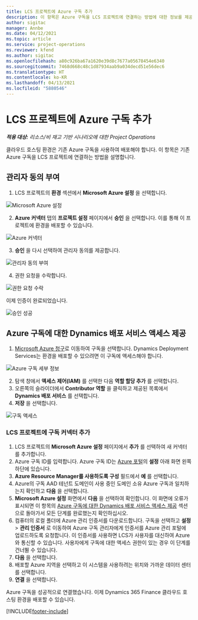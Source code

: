 ```yaml
---
title: LCS 프로젝트에 Azure 구독 추가
description: 이 항목은 Azure 구독을 LCS 프로젝트에 연결하는 방법에 대한 정보를 제공합니다.
author: sigitac
manager: Annbe
ms.date: 04/12/2021
ms.topic: article
ms.service: project-operations
ms.reviewer: kfend
ms.author: sigitac
ms.openlocfilehash: a80c926ba67a1620e39d8c7677a05678454e6340
ms.sourcegitcommit: 7468d668c48c1d87934aab9a034decd51e56dec6
ms.translationtype: HT
ms.contentlocale: ko-KR
ms.lasthandoff: 04/13/2021
ms.locfileid: "5880546"
---
```

# <a name="add-an-azure-subscription-to-an-lcs-project"></a>LCS 프로젝트에 Azure 구독 추가

_**적용 대상:** 리소스/비 재고 기반 시나리오에 대한 Project Operations_

클라우드 호스팅 환경은 기존 Azure 구독을 사용하여 배포해야 합니다. 이 항목은 기존 Azure 구독을 LCS 프로젝트에 연결하는 방법을 설명합니다. 

## <a name="grant-admin-consent"></a>관리자 동의 부여

1. LCS 프로젝트의 **환경** 섹션에서 **Microsoft Azure 설정** 을 선택합니다.

![Microsoft Azure 설정](./media/1MicrosoftAzureSettings.png)

2. **Azure 커넥터** 탭의 **프로젝트 설정** 페이지에서 **승인** 을 선택합니다. 이를 통해 이 프로젝트에 환경을 배포할 수 있습니다.

![Azure 커넥터](./media/2AzureConnectors.png)

3. **승인** 을 다시 선택하여 관리자 동의를 제공합니다.

![관리자 동의 부여](./media/3GrantAdminConsent.png)

4. 권한 요청을 수락합니다.

![권한 요청 수락](./media/4AcceptPermissionRequest.png)

이제 인증이 완료되었습니다. 

![승인 성공](./media/5AuthorizationComplete.png)

## <a name="provide-dynamics-deployment-services-access-to-your-azure-subscription"></a><a name="provide"></a>Azure 구독에 대한 Dynamics 배포 서비스 액세스 제공

1. [Microsoft Azure 청구](https://portal.azure.com/#blade/Microsoft\_Azure\_Billing/SubscriptionsBlade)로 이동하여 구독을 선택합니다. Dynamics Deployment Services는 환경을 배포할 수 있으려면 이 구독에 액세스해야 합니다.

![Azure 구독 세부 정보](./media/6AzureSubscription.png)

2. 탐색 창에서 **액세스 제어(IAM)** 를 선택한 다음 **역할 할당 추가** 를 선택합니다.
3. 오른쪽의 슬라이더에서 **Contributor 역할** 을 클릭하고 제공된 목록에서 **Dynamics 배포 서비스** 를 선택합니다. 
4. **저장** 을 선택합니다.

![구독 액세스](./media/7SubscriptionAccess.png)

### <a name="add-a-subscription-connector-to-an-lcs-project"></a>LCS 프로젝트에 구독 커넥터 추가

1. LCS 프로젝트의 **Microsoft Azure 설정** 페이지에서 **추가** 를 선택하여 새 커넥터를 추가합니다.
2. Azure 구독 ID를 입력합니다. Azure 구독 ID는 [Azure 포털](https://ms.portal.azure.com/)의 **설정** 아래 화면 왼쪽 하단에 있습니다.
3. **Azure Resource Manager를 사용하도록 구성** 필드에서 **예** 를 선택합니다.
4. Azure의 구독 AAD 테넌트 도메인이 사용 중인 도메인 소유 Azure 구독과 일치하는지 확인하고 **다음** 을 선택합니다.
5. **Microsoft Azure 설정** 화면에서 **다음** 을 선택하여 확인합니다. 이 화면에 오류가 표시되면 이 항목의 [Azure 구독에 대한 Dynamics 배포 서비스 액세스 제공](#provide) 섹션으로 돌아가서 모든 단계를 완료했는지 확인하십시오.
6. 컴퓨터의 로컬 폴더에 Azure 관리 인증서를 다운로드합니다. 구독을 선택하고 **설정** > **관리 인증서** 로 이동하여 Azure 구독 관리자에게 인증서를 Azure 관리 포털에 업로드하도록 요청합니다. 이 인증서를 사용하면 LCS가 사용자를 대신하여 Azure와 통신할 수 있습니다. 사용자에게 구독에 대한 액세스 권한이 있는 경우 이 단계를 건너뛸 수 있습니다.
7. **다음** 을 선택합니다.
8. 배포할 Azure 지역을 선택하고 이 시스템을 사용하려는 위치와 가까운 데이터 센터를 선택합니다.
9.  **연결** 을 선택합니다.

Azure 구독을 성공적으로 연결했습니다. 이제 Dynamics 365 Finance 클라우드 호스팅 환경을 배포할 수 있습니다.




[!INCLUDE[footer-include](../includes/footer-banner.md)]
